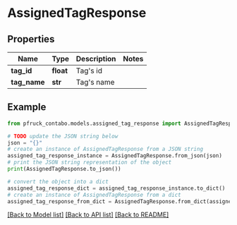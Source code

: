 # AssignedTagResponse


## Properties

Name | Type | Description | Notes
------------ | ------------- | ------------- | -------------
**tag_id** | **float** | Tag&#39;s id | 
**tag_name** | **str** | Tag&#39;s name | 

## Example

```python
from pfruck_contabo.models.assigned_tag_response import AssignedTagResponse

# TODO update the JSON string below
json = "{}"
# create an instance of AssignedTagResponse from a JSON string
assigned_tag_response_instance = AssignedTagResponse.from_json(json)
# print the JSON string representation of the object
print(AssignedTagResponse.to_json())

# convert the object into a dict
assigned_tag_response_dict = assigned_tag_response_instance.to_dict()
# create an instance of AssignedTagResponse from a dict
assigned_tag_response_from_dict = AssignedTagResponse.from_dict(assigned_tag_response_dict)
```
[[Back to Model list]](../README.md#documentation-for-models) [[Back to API list]](../README.md#documentation-for-api-endpoints) [[Back to README]](../README.md)


